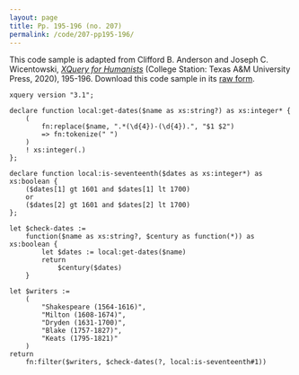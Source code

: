 ```yaml
---
layout: page
title: Pp. 195-196 (no. 207)
permalink: /code/207-pp195-196/
---
```


This code sample is adapted from Clifford B. Anderson and Joseph C. Wicentowski, 
[_XQuery for Humanists_](/) (College Station: Texas A&M University Press, 2020), 195-196. 
Download this code sample in its [raw form](/code/207-pp195-196/207-pp195-196.xq).

```xquery
xquery version "3.1";

declare function local:get-dates($name as xs:string?) as xs:integer* {
    (
        fn:replace($name, ".*(\d{4})-(\d{4}).", "$1 $2")
        => fn:tokenize(" ")
    )
    ! xs:integer(.)
};

declare function local:is-seventeenth($dates as xs:integer*) as xs:boolean {
    ($dates[1] gt 1601 and $dates[1] lt 1700)
    or
    ($dates[2] gt 1601 and $dates[2] lt 1700)
};

let $check-dates :=
    function($name as xs:string?, $century as function(*)) as xs:boolean {
        let $dates := local:get-dates($name)
        return
            $century($dates)
    }

let $writers :=
    (
        "Shakespeare (1564-1616)",
        "Milton (1608-1674)",
        "Dryden (1631-1700)",
        "Blake (1757-1827)",
        "Keats (1795-1821)"
    )
return
    fn:filter($writers, $check-dates(?, local:is-seventeenth#1))
```  
